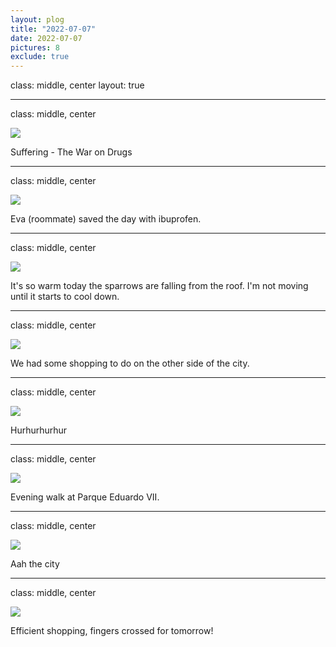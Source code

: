 ```yaml
---
layout: plog
title: "2022-07-07"
date: 2022-07-07
pictures: 8
exclude: true
---
```


class: middle, center
layout: true

---

class: middle, center

<img class="plog-picture" src="{{ site.baseurl }}/img/plog/2022-07-07/01.jpg" />

Suffering - The War on Drugs

---

class: middle, center

<img class="plog-picture" src="{{ site.baseurl }}/img/plog/2022-07-07/02.jpg" />

Eva (roommate) saved the day with ibuprofen.

---

class: middle, center

<img class="plog-picture" src="{{ site.baseurl }}/img/plog/2022-07-07/03.jpg" />

It's so warm today the sparrows are falling from the roof. I'm not moving until it starts to cool down.

---

class: middle, center

<img class="plog-picture" src="{{ site.baseurl }}/img/plog/2022-07-07/04.jpg" />

We had some shopping to do on the other side of the city.

---

class: middle, center

<img class="plog-picture" src="{{ site.baseurl }}/img/plog/2022-07-07/05.jpg" />

Hurhurhurhur

---

class: middle, center

<img class="plog-picture" src="{{ site.baseurl }}/img/plog/2022-07-07/06.jpg" />

Evening walk at Parque Eduardo VII.

---

class: middle, center

<img class="plog-picture" src="{{ site.baseurl }}/img/plog/2022-07-07/07.jpg" />

Aah the city

---

class: middle, center

<img class="plog-picture" src="{{ site.baseurl }}/img/plog/2022-07-07/08.jpg" />

Efficient shopping, fingers crossed for tomorrow!

